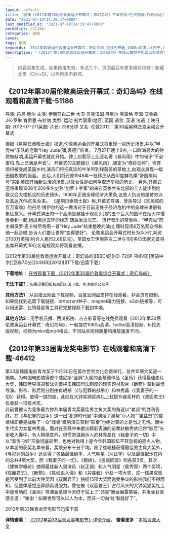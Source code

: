 ```yaml
---
layout: default
title: '剧情《2012年第30届伦敦奥运会开幕式：奇幻岛屿》下载资源/在线播放/视频地址/1080p/高清/蓝光'
date: "2021-07-10T14:39:47+0800"
last_modified_at: "2021-07-10T14:39:47+0800"
permalink: /51186/
categories: 剧情
cover:
tags: 剧情
keywords: '2012年第30届伦敦奥运会开幕式：奇幻岛屿,在线免费看,1080p高清,bt种子,torrent,百度云盘,magnet,磁力链,迅雷下载资源'
description: '《2012年第30届伦敦奥运会开幕式：奇幻岛屿》在线云播放手机西瓜影院吉吉影音免费看，1080p高清bd/hd未删减完整版和tc抢先枪版，mkv/mp4格式，附带bt/torrent种子、magnet/磁力链、百度云盘、网盘资源迅雷下载链接'
---
```


>内容采集生成，如果链接失效，多试几个，页面最后有更多精彩视频！收藏本页（Ctrl+D)，以后再找不麻烦。


## 《2012年第30届伦敦奥运会开幕式：奇幻岛屿》在线观看和高清下载-51186

导演: 丹尼·鲍尔 主演: 伊丽莎白二世 大卫·贝克汉姆 丹尼尔·克雷格 罗温·艾金森 J·K·罗琳 肯尼思·布拉纳 类型: 运动 制片国家/地区: 英国 语言: 英语 法语 上映日期: 2012-07-27(英国) 片长: 238分钟 又名: 伦敦2012：第30届奥林匹克运动会开幕式

根据《星期日泰晤士报》报道,伦敦奥运会的开幕式将重现一些历史场景,并以“甲壳虫”乐队的老歌“Hey Jude(嘿,裘德)”结束。 7月27日晚上9点,一口欧洲最大的钟将被敲响,奥运开幕式就此开始。钟上刻着莎士比亚名著《暴风雨》中的句子“不必害怕,岛上已满是声音”。 开幕式的主题援引《暴风雨》,被定为“奇妙岛屿”。体育场将被变成英国乡村,演员们将把真实的牛羊带到绿茵茵的草地上,向观众展现一幅田园牧歌的画面。 此后,人们将还原1948年一批移民从西印度群岛乘“帝国疾风号”来到英国开始新生活的场景,以及女性是如何争取选举权的历史。 另外,开幕式还将重现1936年200多名史称“加罗十字军”的来自英格兰东北部的工人徒步到伦敦议会大楼抗议的历史镜头。1936年正值全球经济大萧条,这些人抗议的是贫穷以及高达70%的失业率。 《星期日泰晤士报》称,开幕式导演、曾执导过《贫民窟的百万富翁》的丹尼·博伊尔的这一做法对于目前正处于经济危机中的全球来讲很有象征意义。开幕式演出的一个高潮是悬挂于观众头顶的五个巨大的圆环在烟火中慢慢叠到一起,组成奥运五环的标志,随后发出光芒。 流行音乐的常青树、“甲壳虫”前主唱保罗·麦卡特尼将用一首“Hey Jude”结束整晚的演出,届时现场6万名观众将和他一起合唱,告诉人们要让世界“变得更好”。 伦敦奥运会开幕式时长为3小时,耗资2700万英镑(约合人民币2.69亿元)。英国女王伊丽莎白二世与100多位国家元首将出席开幕式,10亿名电视观众将观看直播。


[2012年第30届伦敦奥运会开幕式：奇幻岛屿][BBC版][HD-720P-RMVB][英语中字][豆瓣7.5分][3.9GB][2012][BT下载/迅雷下载]

**下载地址**： [在线观看下载 《2012年第30届伦敦奥运会开幕式：奇幻岛屿》](https://www.btdx8.com/torrent/london_2012_olympic_opening_ceremony_isles_of_wonder_2012.html) 


**无法下载?**：`如果迅雷因版权原因无法下载，关注微信公众号 `

**其他方法1**：从百度云网盘下载视频，百度云网盘支持在线观看，非会员有限制，如果能找到迅雷下载链接、bt/torrent种子、magnet磁力链接、e2dk链接等，可以用迅雷、比特彗星等工具将完整视频下载到本地。

**其他方法2**：用手机云播、西瓜影院、吉吉影音等在线免费观看《2012年第30届伦敦奥运会开幕式：奇幻岛屿》，一般提供1080p高清、hd/bd高清视频、tc抢先版视频，视频为mkv或mp4格式，不同站点视频质量和播放速度不同。


## 《2012年第33届青龙奖电影节》在线观看和高清下载-46412

第33届韩国电影青龙奖于11月30日在首尔世宗文化会馆举行，总共15项大奖逐一揭晓。为韩国电影摘得首个威尼斯&ldquo;金狮”大奖的金基德作品《圣殇》获得最佳影片大奖，韩国老导演郑智泳凭借抨击韩国司法制度的现实题材影片《断箭》获封最佳导演。影帝、影后则分别由崔岷植（《与犯罪的战争》）和林秀晶（《我妻子的一切》）获得。值得一提的是，此前在大钟奖颁奖典礼上狂揽15座奖杯的《双面君王》仅收获一项技术奖。<br /> 此前曾被认为竞争最为惨烈本届青龙奖最佳男主角大奖的角逐以“崔叔”的胜利告终。在《与犯罪的战争》这一出&ldquo;犯罪时代剧&rdquo;中演活了黑帮“小人物&rdquo;“崔益贤&rdquo;的崔岷植即便是战胜了一众&ldquo;戏骨”级男演员获封“影帝”也绝对算的上是当之无愧。而中生代实力女星林秀晶，面对在圣殇中奉献出精彩表演的前辈赵敏秀依旧将&ldquo;影后”头衔收入囊中，令人稍感意外，但惯常温婉示人的林秀晶在《我妻子的一切》中以&ldquo;毒舌刁妇”形象彻底转型，也绝对称得上是今年韩国影坛不容忽视的亮点人物。<br /> 从本届的获奖名单来看，奖项分布十分平均。除了崔岷植获得最佳男主角大奖外，《与犯罪的战争》还获得了包括最佳剧本、人气明星（河正宇）以及最佳配乐在内的总共4项大奖。而《我妻子的一切》、《银娇》、《盗贼同盟》则各获3奖，其次《建筑学概论》摘得最佳新人男演员（赵正锡）和人气明星（裴秀智）两个奖项，《双面君王》、《断箭》、《铁线虫入侵》和《共谋者》分获一项大奖，这一结果究竟是否受到了此前大钟奖因《双面君王》独揽15项大奖而饱受争议的影响我们不得而知，但整体感觉还算颇具说服力。曾在被《双面君王》占尽风头的大钟奖颁奖礼上中途离场的《圣殇》导演金基德今天终于站上了&ldquo;领奖”舞台展露笑容，并发表获奖感言道：“谢谢！如果世界可以以人为本，而非一切向‘钱&rsquo;看就好了”。</p>


2012年第33届青龙奖电影节迅雷下载

**详情查看**： [《2012年第33届青龙奖电影节》详情介绍](/movie/46412/)， **查看更多**：[本站资源大全](/movie/t/all/)

